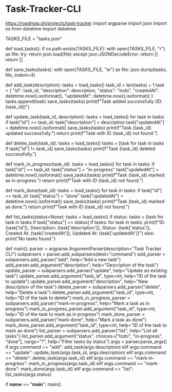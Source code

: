 # Task-Tracker-CLI
https://roadmap.sh/projects/task-tracker
import argparse
import json
import os
from datetime import datetime

TASKS_FILE = "tasks.json"

def load_tasks():
    if os.path.exists(TASKS_FILE):
        with open(TASKS_FILE, "r") as file:
            try:
                return json.load(file)
            except json.JSONDecodeError:
                return []
    return []

def save_tasks(tasks):
    with open(TASKS_FILE, "w") as file:
        json.dump(tasks, file, indent=4)

def add_task(description):
    tasks = load_tasks()
    task_id = len(tasks) + 1
    task = {
        "id": task_id,
        "description": description,
        "status": "todo",
        "createdAt": datetime.now().isoformat(),
        "updatedAt": datetime.now().isoformat()
    }
    tasks.append(task)
    save_tasks(tasks)
    print(f"Task added successfully (ID: {task_id})")

def update_task(task_id, description):
    tasks = load_tasks()
    for task in tasks:
        if task["id"] == task_id:
            task["description"] = description
            task["updatedAt"] = datetime.now().isoformat()
            save_tasks(tasks)
            print(f"Task {task_id} updated successfully.")
            return
    print(f"Task with ID {task_id} not found.")

def delete_task(task_id):
    tasks = load_tasks()
    tasks = [task for task in tasks if task["id"] != task_id]
    save_tasks(tasks)
    print(f"Task {task_id} deleted successfully.")

def mark_in_progress(task_id):
    tasks = load_tasks()
    for task in tasks:
        if task["id"] == task_id:
            task["status"] = "in-progress"
            task["updatedAt"] = datetime.now().isoformat()
            save_tasks(tasks)
            print(f"Task {task_id} marked as in-progress.")
            return
    print(f"Task with ID {task_id} not found.")

def mark_done(task_id):
    tasks = load_tasks()
    for task in tasks:
        if task["id"] == task_id:
            task["status"] = "done"
            task["updatedAt"] = datetime.now().isoformat()
            save_tasks(tasks)
            print(f"Task {task_id} marked as done.")
            return
    print(f"Task with ID {task_id} not found.")

def list_tasks(status=None):
    tasks = load_tasks()
    if status:
        tasks = [task for task in tasks if task["status"] == status]
    if tasks:
        for task in tasks:
            print(f"ID: {task['id']}, Description: {task['description']}, Status: {task['status']}, Created At: {task['createdAt']}, Updated At: {task['updatedAt']}")
    else:
        print("No tasks found.")

def main():
    parser = argparse.ArgumentParser(description="Task Tracker CLI")
    subparsers = parser.add_subparsers(dest="command")
    add_parser = subparsers.add_parser("add", help="Add a new task")
    add_parser.add_argument("description", help="Description of the task")
    update_parser = subparsers.add_parser("update", help="Update an existing task")
    update_parser.add_argument("task_id", type=int, help="ID of the task to update")
    update_parser.add_argument("description", help="New description of the task")
    delete_parser = subparsers.add_parser("delete", help="Delete a task")
    delete_parser.add_argument("task_id", type=int, help="ID of the task to delete")
    mark_in_progress_parser = subparsers.add_parser("mark-in-progress", help="Mark a task as in progress")
    mark_in_progress_parser.add_argument("task_id", type=int, help="ID of the task to mark as in progress")
    mark_done_parser = subparsers.add_parser("mark-done", help="Mark a task as done")
    mark_done_parser.add_argument("task_id", type=int, help="ID of the task to mark as done")
    list_parser = subparsers.add_parser("list", help="List all tasks")
    list_parser.add_argument("status", choices=["todo", "in-progress", "done"], nargs="?", help="Filter tasks by status")
    args = parser.parse_args()
    if args.command == "add":
        add_task(args.description)
    elif args.command == "update":
        update_task(args.task_id, args.description)
    elif args.command == "delete":
        delete_task(args.task_id)
    elif args.command == "mark-in-progress":
        mark_in_progress(args.task_id)
    elif args.command == "mark-done":
        mark_done(args.task_id)
    elif args.command == "list":
        list_tasks(args.status)

if __name__ == "__main__":
    main()
